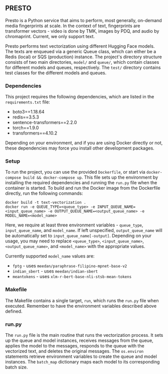 ## PRESTO

Presto is a Python service that aims to perform, most generally, on-demand media fingerprints at scale. In the context of text, fingerprints are transformer vectors - video is done by TMK, images by PDQ, and audio by chromaprint. Current, we only support text.

Presto performs text vectorization using different Hugging Face models. The texts are enqueued via a generic Queue class, which can either be a Redis (local) or SQS (production) instance. The project's directory structure consists of two main directories, `model/` and `queue/`, which contain classes for different models and queues, respectively. The `test/` directory contains test classes for the different models and queues.

### Dependencies

This project requires the following dependencies, which are listed in the `requirements.txt` file:
- boto3==1.18.64
- redis==3.5.3
- sentence-transformers==2.2.0
- torch==1.9.0
- transformers==4.10.2

Depending on your environment, and if you are using Docker directly or not, these dependencies may force you install other development packages.


### Setup
To run the project, you can use the provided `Dockerfile`, or start via `docker-compose build && docker-compose up`. This file sets up the environment by installing the required dependencies and running the `run.py` file when the container is started. To build and run the Docker image from the Dockerfile directly, run the following commands:

```
docker build -t text-vectorization .
docker run -e QUEUE_TYPE=<queue_type> -e INPUT_QUEUE_NAME=<input_queue_name> -e OUTPUT_QUEUE_NAME=<output_queue_name> -e MODEL_NAME=<model_name> 
```

Here, we require at least three environment variables - `queue_type`, `input_queue_name`, and `model_name`. If left unspecified, `output_queue_name` will be automatically set to `input_queue_name[-output]`. Depending on your usage, you may need to replace `<queue_type>`, `<input_queue_name>`, `<output_queue_name>`, and `<model_name>` with the appropriate values.

Currently supported `model_name` values are:

* `fptg` - uses `meedan/paraphrase-filipino-mpnet-base-v2`
* `indian_sbert` - uses `meedan/indian-sbert`
* `meantokens` - uses `xlm-r-bert-base-nli-stsb-mean-tokens`

### Makefile
The Makefile contains a single target, `run`, which runs the `run.py` file when executed. Remember to have the environment variables described above defined.

### run.py
The `run.py` file is the main routine that runs the vectorization process. It sets up the queue and model instances, receives messages from the queue, applies the model to the messages, responds to the queue with the vectorized text, and deletes the original messages. The `os.environ` statements retrieve environment variables to create the queue and model instances. The `batch_map` dictionary maps each model to its corresponding batch size.